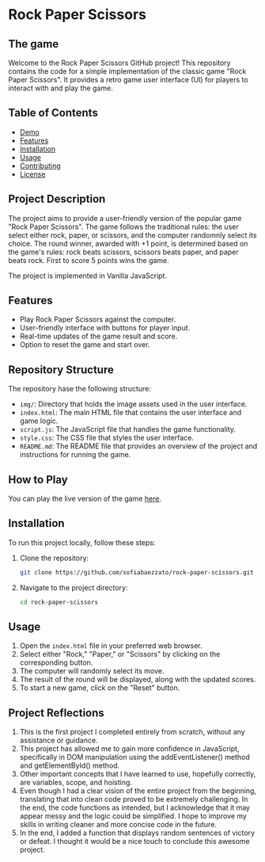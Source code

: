 # Rock Paper Scissors

## The game

Welcome to the Rock Paper Scissors GitHub project! This repository contains the code for a simple implementation of the classic game "Rock Paper Scissors". It provides a retro game user interface (UI) for players to interact with and play the game.

## Table of Contents

- [Demo](#demo)
- [Features](#features)
- [Installation](#installation)
- [Usage](#usage)
- [Contributing](#contributing)
- [License](#license)

## Project Description

The project aims to provide a user-friendly version of the popular game "Rock Paper Scissors". The game follows the traditional rules: the user select either rock, paper, or scissors, and the computer randomnly select its choice. The round winner, awarded with +1 point, is determined based on the game's rules: rock beats scissors, scissors beats paper, and paper beats rock. First to score 5 points wins the game.

The project is implemented in Vanilla JavaScript.

## Features

- Play Rock Paper Scissors against the computer.
- User-friendly interface with buttons for player input.
- Real-time updates of the game result and score.
- Option to reset the game and start over.


## Repository Structure

The repository hase the following structure:

- `img/`: Directory that holds the image assets used in the user interface.
- `index.html`: The main HTML file that contains the user interface and game logic.
- `script.js`: The JavaScript file that handles the game functionality.
- `style.css`: The CSS file that styles the user interface.
- `README.md`: The README file that provides an overview of the project and instructions for running the game.

## How to Play

You can play the live version of the game [here](https://sofiabaezzato.github.io/rock-paper-scissors/).

## Installation

To run this project locally, follow these steps:

1. Clone the repository:

   ```bash
   git clone https://github.com/sofiabaezzato/rock-paper-scissors.git
2. Navigate to the project directory:
   
   ```bash
   cd rock-paper-scissors
## Usage

1. Open the `index.html` file in your preferred web browser.
2. Select either "Rock," "Paper," or "Scissors" by clicking on the corresponding button.
3. The computer will randomly select its move.
4. The result of the round will be displayed, along with the updated scores.
5. To start a new game, click on the "Reset" button.

## Project Reflections
1. This is the first project I completed entirely from scratch, without any assistance or guidance.
2. This project has allowed me to gain more confidence in JavaScript, specifically in DOM manipulation using the addEventListener() method and getElementById() method.
3. Other important concepts that I have learned to use, hopefully correctly, are variables, scope, and hoisting.
4. Even though I had a clear vision of the entire project from the beginning, translating that into clean code proved to be extremely challenging. In the end, the code functions as intended, but I acknowledge that it may appear messy and the logic could be simplified. I hope to improve my skills in writing cleaner and more concise code in the future.
5. In the end, I added a function that displays random sentences of victory or defeat. I thought it would be a nice touch to conclude this awesome project.